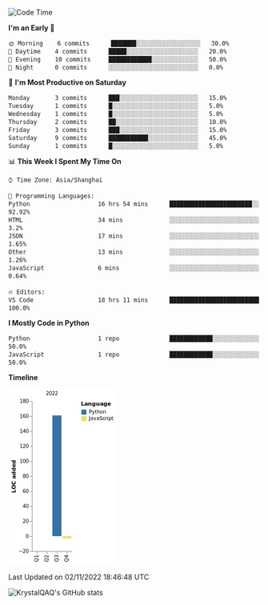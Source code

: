 <!--START_SECTION:waka-->
![Code Time](http://img.shields.io/badge/Code%20Time-105%20hrs%2042%20mins-blue)

**I'm an Early 🐤** 

```text
🌞 Morning    6 commits      ███████░░░░░░░░░░░░░░░░░░   30.0% 
🌆 Daytime    4 commits      █████░░░░░░░░░░░░░░░░░░░░   20.0% 
🌃 Evening    10 commits     ████████████░░░░░░░░░░░░░   50.0% 
🌙 Night      0 commits      ░░░░░░░░░░░░░░░░░░░░░░░░░   0.0%

```
📅 **I'm Most Productive on Saturday** 

```text
Monday       3 commits      ███░░░░░░░░░░░░░░░░░░░░░░   15.0% 
Tuesday      1 commits      █░░░░░░░░░░░░░░░░░░░░░░░░   5.0% 
Wednesday    1 commits      █░░░░░░░░░░░░░░░░░░░░░░░░   5.0% 
Thursday     2 commits      ██░░░░░░░░░░░░░░░░░░░░░░░   10.0% 
Friday       3 commits      ███░░░░░░░░░░░░░░░░░░░░░░   15.0% 
Saturday     9 commits      ███████████░░░░░░░░░░░░░░   45.0% 
Sunday       1 commits      █░░░░░░░░░░░░░░░░░░░░░░░░   5.0%

```


📊 **This Week I Spent My Time On** 

```text
⌚︎ Time Zone: Asia/Shanghai

💬 Programming Languages: 
Python                   16 hrs 54 mins      ███████████████████████░░   92.92% 
HTML                     34 mins             ░░░░░░░░░░░░░░░░░░░░░░░░░   3.2% 
JSON                     17 mins             ░░░░░░░░░░░░░░░░░░░░░░░░░   1.65% 
Other                    13 mins             ░░░░░░░░░░░░░░░░░░░░░░░░░   1.26% 
JavaScript               6 mins              ░░░░░░░░░░░░░░░░░░░░░░░░░   0.64%

🔥 Editors: 
VS Code                  18 hrs 11 mins      █████████████████████████   100.0%

```

**I Mostly Code in Python** 

```text
Python                   1 repo              ████████████░░░░░░░░░░░░░   50.0% 
JavaScript               1 repo              ████████████░░░░░░░░░░░░░   50.0%

```


**Timeline**

![Chart not found](https://raw.githubusercontent.com/KrystalQAQ/KrystalQAQ/main/charts/bar_graph.png) 


 Last Updated on 02/11/2022 18:46:48 UTC
<!--END_SECTION:waka-->
![KrystalQAQ's GitHub stats](https://github-readme-stats.vercel.app/api?username=KrystalQAQ&show_icons=true&theme=radical)
